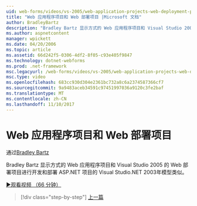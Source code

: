 ```yaml
---
uid: web-forms/videos/vs-2005/web-application-projects-web-deployment-projects
title: "Web 应用程序项目和 Web 部署项目 |Microsoft 文档"
author: BradleyBartz
description: "Bradley Bartz 显示方式的 Web 应用程序项目和 Visual Studio 2005 的 Web 部署项目进行开发和部署 ASP.NET 项目 simila..."
ms.author: aspnetcontent
manager: wpickett
ms.date: 04/20/2006
ms.topic: article
ms.assetid: 66d242f5-0306-4df2-8f05-c93e405f9847
ms.technology: dotnet-webforms
ms.prod: .net-framework
msc.legacyurl: /web-forms/videos/vs-2005/web-application-projects-web-deployment-projects
msc.type: video
ms.openlocfilehash: 683cc930d304e2361bc732a8c6a2374587366cf7
ms.sourcegitcommit: 9a9483aceb34591c97451997036a9120c3fe2baf
ms.translationtype: MT
ms.contentlocale: zh-CN
ms.lasthandoff: 11/10/2017
---
```

<a name="web-application-projects--web-deployment-projects"></a>Web 应用程序项目和 Web 部署项目
====================
通过[Bradley Bartz](https://github.com/BradleyBartz)

Bradley Bartz 显示方式的 Web 应用程序项目和 Visual Studio 2005 的 Web 部署项目进行开发和部署 ASP.NET 项目的 Visual Studio.NET 2003年模型类似。

[&#9654;观看视频 （66 分钟）](https://channel9.msdn.com/Blogs/ASP-NET-Site-Videos/web-application-projects-web-deployment-projects)

>[!div class="step-by-step"]
[上一篇](web-deployment-projects.md)
